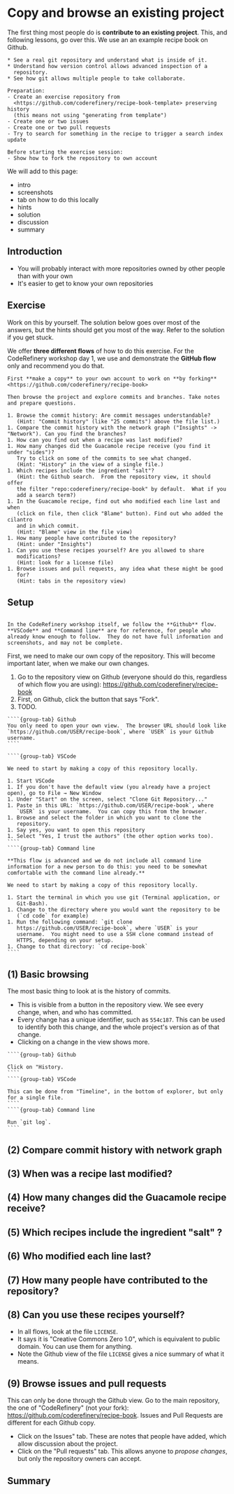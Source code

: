 # Copy and browse an existing project

The first thing most people do is **contribute to an existing
project**.  This, and following lessons, go over this.  We use an
an example recipe book on Github.

```{objectives}
* See a real git repository and understand what is inside of it.
* Understand how version control allows advanced inspection of a
  repository.
* See how git allows multiple people to take collaborate.
```

```{instructor-note}
Preparation:
- Create an exercise repository from
  <https://github.com/coderefinery/recipe-book-template> preserving history
  (this means not using "generating from template")
- Create one or two issues
- Create one or two pull requests
- Try to search for something in the recipe to trigger a search index update

Before starting the exercise session:
- Show how to fork the repository to own account
```


We will add to this page:
- intro
- screenshots
- tab on how to do this locally
- hints
- solution
- discussion
- summary


## Introduction

* You will probably interact with more repositories owned by other
  people than with your own
* It's easier to get to know your own repositories

## Exercise

Work on this by yourself.  The solution below goes over most of the
answers, but the hints should get you most of the way.  Refer to the
solution if you get stuck.

We offer **three different flows** of how to do this exercise.  For
the CodeRefinery workshop day 1, we use and demonstrate the **GitHub
flow** only and recommend you do that.

```{exercise} Exercise: Browsing an existing project (25 min)
First **make a copy** to your own account to work on **by forking**
<https://github.com/coderefinery/recipe-book>

Then browse the project and explore commits and branches. Take notes and prepare questions.

1. Browse the commit history: Are commit messages understandable?
   (Hint: "Commit history" (like "25 commits") above the file list.)
1. Compare the commit history with the network graph ("Insights" -> "Network"). Can you find the branches?
1. How can you find out when a recipe was last modified?
1. How many changes did the Guacamole recipe receive (you find it under "sides")?
   Try to click on some of the commits to see what changed.
   (Hint: "History" in the view of a single file.)
1. Which recipes include the ingredient "salt"?
   (Hint: the Github search.  From the repository view, it should offer
   the filter "repo:coderefinery/recipe-book" by default.  What if you
   add a search term?)
1. In the Guacamole recipe, find out who modified each line last and when
   (click on file, then click "Blame" button). Find out who added the cilantro
   and in which commit.
   (Hint: "Blame" view in the file view)
1. How many people have contributed to the repository?
   (Hint: under "Insights")
1. Can you use these recipes yourself? Are you allowed to share
   modifications?
   (Hint: look for a license file)
1. Browse issues and pull requests, any idea what these might be good
   for?
   (Hint: tabs in the repository view)
```


## Setup

```{note}

In the CodeRefinery workshop itself, we follow the **Github** flow.
**VSCode** and **Command line** are for reference, for people who
already know enough to follow.  They do not have full information and
screenshots, and may not be complete.
```

First, we need to make our own copy of the repository.  This will
become important later, when we make our own changes.

1. Go to the repository view on Github (everyone should do this,
   regardless of which flow you are using): <https://github.com/coderefinery/recipe-book>
1. First, on Github, click the button that says "Fork".
1. TODO.

`````{tabs}
````{group-tab} Github
You only need to open your own view.  The browser URL should look like
`https://github.com/USER/recipe-book`, where `USER` is your Github username.
````

````{group-tab} VSCode

We need to start by making a copy of this repository locally.

1. Start VSCode
1. If you don't have the default view (you already have a project
open), go to File → New Window
1. Under "Start" on the screen, select "Clone Git Repository..."
1. Paste in this URL: `https://github.com/USER/recipe-book`, where
   `USER` is your username.  You can copy this from the browser.
1. Browse and select the folder in which you want to clone the
   repository.
1. Say yes, you want to open this repository
1. Select "Yes, I trust the authors" (the other option works too).
````
````{group-tab} Command line

**This flow is advanced and we do not include all command line
information for a new person to do this: you need to be somewhat
comfortable with the command line already.**

We need to start by making a copy of this repository locally.

1. Start the terminal in which you use git (Terminal application, or
   Git-Bash).
1. Change to the directory where you would want the repository to be
   (`cd code` for example)
1. Run the following command: `git clone
   https://github.com/USER/recipe-book`, where `USER` is your
   username.  You might need to use a SSH clone command instead of
   HTTPS, depending on your setup.
1. Change to that directory: `cd recipe-book`
````
`````



## (1) Basic browsing

The most basic thing to look at is the history of commits.

* This is visible from a button in the repository view.  We see every
  change, when, and who has committed.
* Every change has a unique identifier, such as `554c187`.  This can
  be used to identify both this change, and the whole project's
  version as of that change.
* Clicking on a change in the view shows more.

`````{tabs}
````{group-tab} Github

Click on "History.
````
````{group-tab} VSCode

This can be done from "Timeline", in the bottom of explorer, but only
for a single file.
````
````{group-tab} Command line

Run `git log`.
````
`````

## (2) Compare commit history with network graph

## (3) When was a recipe last modified?

## (4) How many changes did the Guacamole recipe receive?

## (5) Which recipes include the ingredient "salt" ?

## (6) Who modified each line last?

## (7) How many people have contributed to the repository?

## (8) Can you use these recipes yourself?

* In all flows, look at the file `LICENSE`.
* It says it is "Creative Commons Zero 1.0", which is equivalent to
  public domain.  You can use them for anything.
* Note the Github view of the file `LICENSE` gives a nice summary of what it means.



## (9) Browse issues and pull requests

This can only be done through the Github view.  Go to the main
repository, the one of "CodeRefinery" (not your fork):
<https://github.com/coderefinery/recipe-book>.  Issues and Pull
Requests are different for each Github copy.

* Click on the Issues" tab.  These are notes that people have added,
  which allow discussion about the project.
* Click on the "Pull requests" tab.  This allows anyone to *propose
  changes*, but only the repository owners can accept.



## Summary
